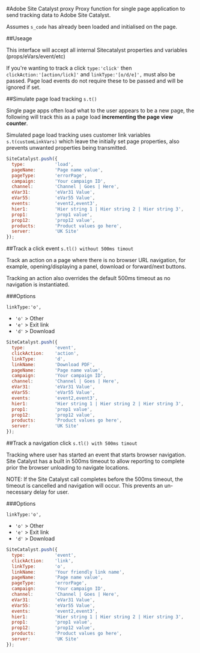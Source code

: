 #Adobe Site Catalyst proxy
Proxy function for single page application to send tracking data to Adobe Site Catalyst.  

Assumes `s_code` has already been loaded and initialised on the page.  

##Useage

This interface will accept all internal Sitecatalyst properties and variables (props/eVars/event/etc)

If you're wanting to track a click `type:'click'` then `clickAction:'[action/lick]'` and `linkType:'[o/d/e]',` must also be passed. Page load events do not require these to be passed and will be ignored if set.  
  
##Simulate page load tracking `s.t()`

Single page apps often load what to the user appears to be a new page, the following will track this as a page load **incrementing the page view counter**.

Simulated page load tracking uses customer link variables `s.t(customLinkVars)` which leave the initially set page properties, also prevents unwanted properties being transmitted.

````javascript
SiteCatalyst.push({
  type:           'load',
  pageName:       'Page name value', 
  pageType:       'errorPage',
  campaign:       'Your campaign ID',
  channel:        'Channel | Goes | Here', 
  eVar31:         'eVar31 Value',
  eVar55:         'eVar55 Value',
  events:         'event2,event3',
  hier1:          'Hier string 1 | Hier string 2 | Hier string 3',
  prop1:          'prop1 value',
  prop12:         'prop12 value',
  products:       'Product values go here',
  server:         'UK Site' 
});
````

##Track a click event `s.tl() without 500ms timout`

Track an action on a page where there is no browser URL navigation, for example, opening/displaying a panel, download or forward/next buttons.

Tracking an action also overrides the default 500ms timeout as no navigation is instantiated.

###Options

`linkType:'o',` 

* `'o'` > Other
* `'e'` > Exit link
* `'d'` > Download

````javascript
SiteCatalyst.push({
  type:           'event',
  clickAction:    'action',
  linkType:       'd',
  linkName:       'Download PDF', 
  pageName:       'Page name value', 
  campaign:       'Your campaign ID',
  channel:        'Channel | Goes | Here', 
  eVar31:         'eVar31 Value',
  eVar55:         'eVar55 Value',
  events:         'event2,event3',
  hier1:          'Hier string 1 | Hier string 2 | Hier string 3', 
  prop1:          'prop1 value',
  prop12:         'prop12 value',
  products:       'Product values go here',
  server:         'UK Site' 
});

````
##Track a navigation click `s.tl() with 500ms timout` 

Tracking where user has started an event that starts browser navigation. Site Catalyst has a built in 500ms timeout to allow reporting to complete prior the browser unloading to navigate locations.

NOTE: If the Site Catalyst call completes before the 500ms timeout, the timeout is cancelled and navigation will occur. This prevents an un-necessary delay for user. 

###Options

`linkType:'o',` 

* `'o'` > Other
* `'e'` > Exit link
* `'d'` > Download

````javascript
SiteCatalyst.push({
  type:           'event',
  clickAction:    'link',
  linkType:       'o',
  linkName:       'Your friendly link name', 
  pageName:       'Page name value', 
  pageType:       'errorPage',
  campaign:       'Your campaign ID',
  channel:        'Channel | Goes | Here', 
  eVar31:         'eVar31 Value',
  eVar55:         'eVar55 Value',
  events:         'event2,event3',
  hier1:          'Hier string 1 | Hier string 2 | Hier string 3', 
  prop1:          'prop1 value',
  prop12:         'prop12 value',
  products:       'Product values go here',
  server:         'UK Site' 
});
````

